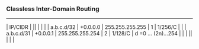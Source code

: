 ### Classless Inter-Domain Routing
---






| IP/CIDR    | || | | |
| a.b.c.d/32 | +0.0.0.0 | 255.255.255.255 | 1 | 1/256/C | |
| a.b.c.d/31 | +0.0.0.1 | 255.255.255.254 | 2 | 1/128/C | d =0 ... (2n)...254 |
| | || | | |

```
```

```
```

```
```




